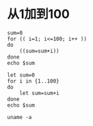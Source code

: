 # 从1加到100


```
sum=0
for (( i=1; i<=100; i++ ))
do
    ((sum=sum+i))
done
echo $sum
```

```
let sum=0
for i in {1..100}
do
    let sum=sum+i
done
echo $sum
```

```
uname -a
```